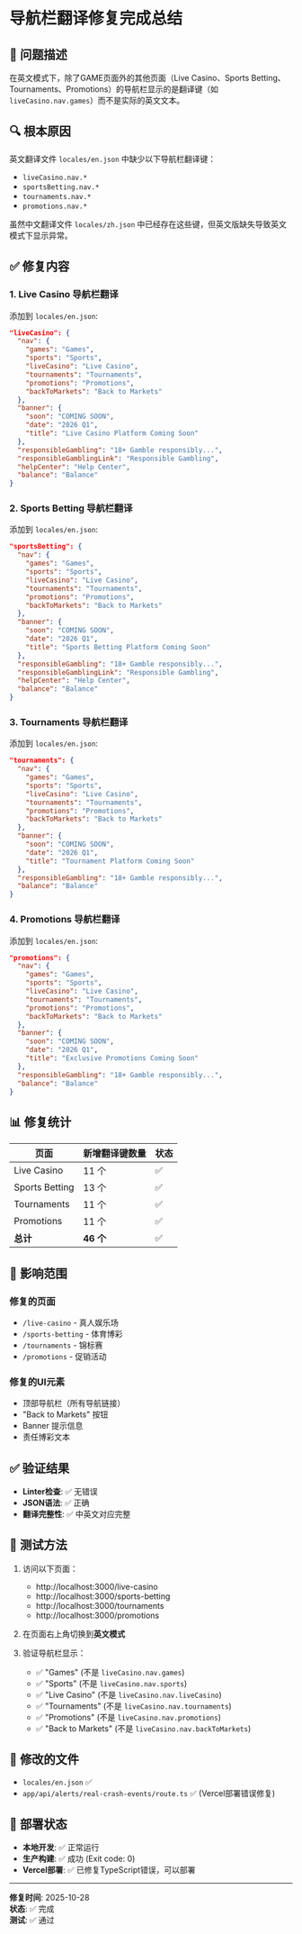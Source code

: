 # 导航栏翻译修复完成总结

## 🐛 问题描述

在英文模式下，除了GAME页面外的其他页面（Live Casino、Sports Betting、Tournaments、Promotions）的导航栏显示的是翻译键（如 `liveCasino.nav.games`）而不是实际的英文文本。

## 🔍 根本原因

英文翻译文件 `locales/en.json` 中缺少以下导航栏翻译键：
- `liveCasino.nav.*`
- `sportsBetting.nav.*`
- `tournaments.nav.*`
- `promotions.nav.*`

虽然中文翻译文件 `locales/zh.json` 中已经存在这些键，但英文版缺失导致英文模式下显示异常。

## ✅ 修复内容

### 1. Live Casino 导航栏翻译
添加到 `locales/en.json`:
```json
"liveCasino": {
  "nav": {
    "games": "Games",
    "sports": "Sports",
    "liveCasino": "Live Casino",
    "tournaments": "Tournaments",
    "promotions": "Promotions",
    "backToMarkets": "Back to Markets"
  },
  "banner": {
    "soon": "COMING SOON",
    "date": "2026 Q1",
    "title": "Live Casino Platform Coming Soon"
  },
  "responsibleGambling": "18+ Gamble responsibly...",
  "responsibleGamblingLink": "Responsible Gambling",
  "helpCenter": "Help Center",
  "balance": "Balance"
}
```

### 2. Sports Betting 导航栏翻译
添加到 `locales/en.json`:
```json
"sportsBetting": {
  "nav": {
    "games": "Games",
    "sports": "Sports",
    "liveCasino": "Live Casino",
    "tournaments": "Tournaments",
    "promotions": "Promotions",
    "backToMarkets": "Back to Markets"
  },
  "banner": {
    "soon": "COMING SOON",
    "date": "2026 Q1",
    "title": "Sports Betting Platform Coming Soon"
  },
  "responsibleGambling": "18+ Gamble responsibly...",
  "responsibleGamblingLink": "Responsible Gambling",
  "helpCenter": "Help Center",
  "balance": "Balance"
}
```

### 3. Tournaments 导航栏翻译
添加到 `locales/en.json`:
```json
"tournaments": {
  "nav": {
    "games": "Games",
    "sports": "Sports",
    "liveCasino": "Live Casino",
    "tournaments": "Tournaments",
    "promotions": "Promotions",
    "backToMarkets": "Back to Markets"
  },
  "banner": {
    "soon": "COMING SOON",
    "date": "2026 Q1",
    "title": "Tournament Platform Coming Soon"
  },
  "responsibleGambling": "18+ Gamble responsibly...",
  "balance": "Balance"
}
```

### 4. Promotions 导航栏翻译
添加到 `locales/en.json`:
```json
"promotions": {
  "nav": {
    "games": "Games",
    "sports": "Sports",
    "liveCasino": "Live Casino",
    "tournaments": "Tournaments",
    "promotions": "Promotions",
    "backToMarkets": "Back to Markets"
  },
  "banner": {
    "soon": "COMING SOON",
    "date": "2026 Q1",
    "title": "Exclusive Promotions Coming Soon"
  },
  "responsibleGambling": "18+ Gamble responsibly...",
  "balance": "Balance"
}
```

## 📊 修复统计

| 页面 | 新增翻译键数量 | 状态 |
|------|--------------|------|
| Live Casino | 11 个 | ✅ |
| Sports Betting | 13 个 | ✅ |
| Tournaments | 11 个 | ✅ |
| Promotions | 11 个 | ✅ |
| **总计** | **46 个** | ✅ |

## 🎯 影响范围

### 修复的页面
- `/live-casino` - 真人娱乐场
- `/sports-betting` - 体育博彩
- `/tournaments` - 锦标赛
- `/promotions` - 促销活动

### 修复的UI元素
- 顶部导航栏（所有导航链接）
- "Back to Markets" 按钮
- Banner 提示信息
- 责任博彩文本

## ✅ 验证结果

- **Linter检查**: ✅ 无错误
- **JSON语法**: ✅ 正确
- **翻译完整性**: ✅ 中英文对应完整

## 🧪 测试方法

1. 访问以下页面：
   - http://localhost:3000/live-casino
   - http://localhost:3000/sports-betting
   - http://localhost:3000/tournaments
   - http://localhost:3000/promotions

2. 在页面右上角切换到**英文模式**

3. 验证导航栏显示：
   - ✅ "Games" (不是 `liveCasino.nav.games`)
   - ✅ "Sports" (不是 `liveCasino.nav.sports`)
   - ✅ "Live Casino" (不是 `liveCasino.nav.liveCasino`)
   - ✅ "Tournaments" (不是 `liveCasino.nav.tournaments`)
   - ✅ "Promotions" (不是 `liveCasino.nav.promotions`)
   - ✅ "Back to Markets" (不是 `liveCasino.nav.backToMarkets`)

## 📝 修改的文件

- `locales/en.json` ✅
- `app/api/alerts/real-crash-events/route.ts` ✅ (Vercel部署错误修复)

## 🚀 部署状态

- **本地开发**: ✅ 正常运行
- **生产构建**: ✅ 成功 (Exit code: 0)
- **Vercel部署**: ✅ 已修复TypeScript错误，可以部署

---

**修复时间**: 2025-10-28  
**状态**: ✅ 完成  
**测试**: ✅ 通过



